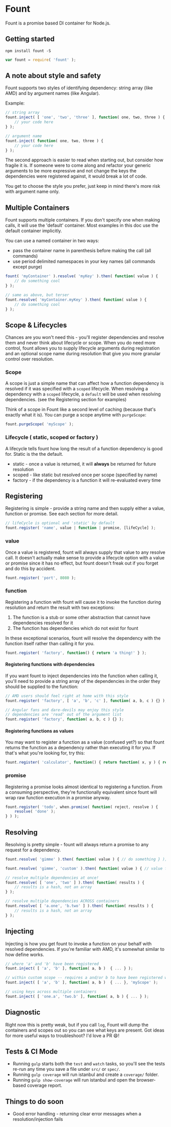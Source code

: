# Fount
Fount is a promise based DI container for Node.js.

## Getting started

`npm install fount -S`

```javascript
var fount = require( 'fount' );
```

## A note about style and safety
Fount supports two styles of identifying dependency: string array (like AMD) and by argument names (like Angular).

Example:
```javascript
// string array
fount.inject( [ 'one', 'two', 'three' ], function( one, two, three ) {
	// your code here
} );

// argument name
fount.inject( function( one, two, three ) {
	// your code here
} );

```

The second approach is easier to read when starting out, but consider how fragile it is. If someone were to come along and refactor your generic arguments to be more expressive and not change the keys the dependencies were registered against, it would break a lot of code.

You get to choose the style you prefer, just keep in mind there's more risk with argument name only.

## Multiple Containers
Fount supports multiple containers. If you don't specify one when making calls, it will use the 'default' container. Most examples in this doc use the default container implicitly.

You can use a named container in two ways:
 * pass the container name in parenthesis before making the call (all commands)
 * use period delimited namespaces in your key names (all commands except purge)

```javascript
fount( 'myContainer' ).resolve( 'myKey' ).then( function( value ) {
	// do something cool
} );

// same as above, but terser
fount.resolve( 'myContainer.myKey' ).then( function( value ) {
	// do something cool
} );
```

## Scope & Lifecycles
Chances are you won't need this - you'll register dependencies and resolve them and never think about lifecycle or scope. When you do need more control, fount allows you to supply lifecycle arguments during registration and an optional scope name during resolution that give you more granular control over resolution.

### Scope
A scope is just a simple name that can affect how a function dependency is resolved if it was specified with a `scoped` lifecycle. When resolving a dependency with a `scoped` lifecycle, a `default` will be used when resolving dependencies. (see the Registering section for examples)

Think of a scope in Fount like a second level of caching (because that's exactly what it is). You can purge a scope anytime with `purgeScope`:

```javascript
fount.purgeScope( 'myScope' );
```

### Lifecycle ( static, scoped or factory )
A lifecycle tells fount how long the result of a function dependency is good for. Static is the the default.

 * static - once a value is returned, it will **always** be returned for future resolution
 * scoped - like static but resolved once per scope (specified by name)
 * factory - if the dependency is a function it will re-evaluated every time

## Registering
Registering is simple - provide a string name and then supply either a value, function or promise. See each section for more detail.

```javascript
// lifeCycle is optional and 'static' by default
fount.register( 'name', value | function | promise, [lifeCycle] );
```

### value
Once a value is registered, fount will always supply that value to any resolve call. It doesn't actually make sense to provide a lifecycle option with a value or promise since it has no effect, but fount doesn't freak out if you forget and do this by accident.

```javascript
fount.register( 'port', 8080 );
```

### function
Registering a function with fount will cause it to invoke the function during resolution and return the result with two exceptions:

 1. The function is a stub or some other abstraction that cannot have dependencies resolved for it
 2. The function has dependencies which do not exist for fount

In these exceptional scenarios, fount will resolve the dependency with the function itself rather than calling it for you.

```javascript
fount.register( 'factory', function() { return 'a thing!' } );
```

#### Registering functions with dependencies
If you want fount to inject dependencies into the function when calling it, you'll need to provide a string array of the dependencies in the order they should be supplied to the function:

```javascript
// AMD users should feel right at home with this style
fount.register( 'factory', [ 'a', 'b', 'c' ], function( a, b, c ) {} );

// Angular fans and dare-devils may enjoy this style
// dependencies are 'read' out of the argument list
fount.register( 'factory', function( a, b, c ) {} );
```

#### Registering functions as values
You may want to register a function as a value (confused yet?) so that fount returns the function as a dependency rather than executing it for you. If that's what you're looking for, try this:

```javascript
fount.register( 'calculator', function() { return function( x, y ) { return x + y; }; } );
```

### promise
Registering a promise looks almost identical to registering a function. From a consuming perspective, they're functionally equivalent since fount will wrap raw function execution in a promise anyway.

```javascript
fount.register( 'todo', when.promise( function( reject, resolve ) {
	resolve( 'done' );
} ) );
```

## Resolving
Resolving is pretty simple - fount will always return a promise to any request for a dependency.

```javascript
fount.resolve( 'gimme' ).then( function( value ) { // do something } );

fount.resolve( 'gimme', 'custom' ).then( function( value ) { // value for scope 'custom' } );

// resolve multiple dependencies at once!
fount.resolve( [ 'one', 'two' ] ).then( function( results ) {
	// results is a hash, not an array
} );

// resolve multiple dependencies ACROSS containers
fount.resolve( [ 'a.one', 'b.two' ] ).then( function( results ) {
	// results is a hash, not an array
} );
```

## Injecting
Injecting is how you get fount to invoke a function on your behalf with resolved dependencies. If you're familiar with AMD, it's somewhat similar to how define works.

```javascript
// where 'a' and 'b' have been registered
fount.inject( [ 'a', 'b' ], function( a, b )  { ... } );

// within custom scope -- requires a and/or b to have been registered with 'scoped' lifecycle
fount.inject( [ 'a', 'b' ], function( a, b )  { ... }, 'myScope' );

// using keys across multiple containers
fount.inject( [ 'one.a', 'two.b' ], function( a, b ) { ... } );
```

## Diagnostic
Right now this is pretty weak, but if you call `log`, Fount will dump the containers and scopes out so you can see what keys are present. Got ideas for more useful ways to troubleshoot? I'd love a PR :smile:!

## Tests & CI Mode

* Running `gulp` starts both the `test` and `watch` tasks, so you'll see the tests re-run any time you save a file under `src/` or `spec/`.
* Running `gulp coverage` will run istanbul and create a `coverage/` folder.
* Running `gulp show-coverage` will run istanbul and open the browser-based coverage report.

## Things to do soon
 * Good error handling - returning clear error messages when a resolution/injection fails
